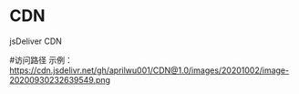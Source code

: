 # CDN
jsDeliver CDN

#访问路径
示例：
https://cdn.jsdelivr.net/gh/aprilwu001/CDN@1.0/images/20201002/image-20200930232639549.png
